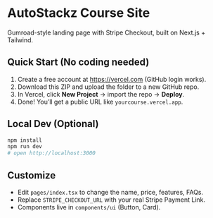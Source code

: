 # AutoStackz Course Site

Gumroad-style landing page with Stripe Checkout, built on Next.js + Tailwind.

## Quick Start (No coding needed)

1. Create a free account at https://vercel.com (GitHub login works).
2. Download this ZIP and upload the folder to a new GitHub repo.
3. In Vercel, click **New Project** → import the repo → **Deploy**.
4. Done! You’ll get a public URL like `yourcourse.vercel.app`.

## Local Dev (Optional)

```bash
npm install
npm run dev
# open http://localhost:3000
```

## Customize

- Edit `pages/index.tsx` to change the name, price, features, FAQs.
- Replace `STRIPE_CHECKOUT_URL` with your real Stripe Payment Link.
- Components live in `components/ui` (Button, Card).
